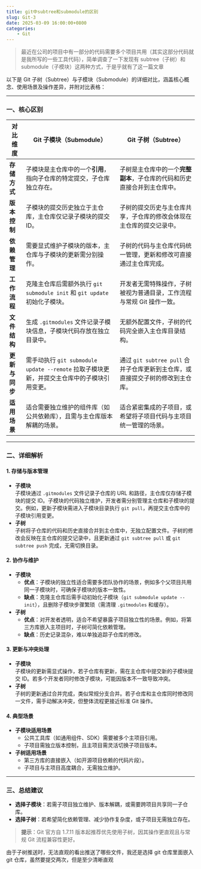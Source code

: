 ```yaml
---
title: git中subtree和submodule的区别
slug: Git-3
date: 2025-03-09 16:00:00+0800
categories:
    - Git
---
```


> 最近在公司的项目中有一部分的代码需要多个项目共用（其实这部分代码就是我所写的一些工具代码），简单调查了一下发现有 subtree（子树）和 submodule（子模块）这两种方式，于是乎就有了这一篇文章

以下是 Git 子树（Subtree）与子模块（Submodule）的详细对比，涵盖核心概念、使用场景及操作差异，并附对比表格：

---

### 一、核心区别
| **对比维度**       | **Git 子模块（Submodule）**                                                                 | **Git 子树（Subtree）**                                                                 |
|--------------------|--------------------------------------------------------------------------------------------|----------------------------------------------------------------------------------------|
| **存储方式**       | 子模块是主仓库中的一个**引用**，指向子仓库的特定提交，子仓库独立存在。                       | 子树是主仓库中的一个**完整副本**，子仓库的代码和历史直接合并到主仓库中。                |
| **版本控制**       | 子模块的提交历史独立于主仓库，主仓库仅记录子模块的提交 ID。                                  | 子树的提交历史与主仓库共享，子仓库的修改会体现在主仓库的提交记录中。                     |
| **依赖管理**       | 需要显式维护子模块的版本，主仓库与子模块的更新需分别操作。                                   | 子树的代码与主仓库代码统一管理，更新和修改可直接通过主仓库完成。                         |
| **工作流程**       | 克隆主仓库后需额外执行 `git submodule init` 和 `git update` 初始化子模块。                   | 开发者无需特殊操作，子树被视为普通目录，工作流程与常规 Git 操作一致。                     |
| **文件结构**       | 生成 `.gitmodules` 文件记录子模块信息，子模块代码存放在独立目录中。                          | 无额外配置文件，子树的代码完全嵌入主仓库目录结构。                                       |
| **更新与同步**     | 需手动执行 `git submodule update --remote` 拉取子模块更新，并提交主仓库中的子模块引用变更。  | 通过 `git subtree pull` 合并子仓库更新到主仓库，或直接提交子树的修改到主仓库。           |
| **适用场景**       | 适合需要独立维护的组件库（如公共依赖库），且需与主仓库版本解耦的场景。                       | 适合紧密集成的子项目，或希望将子项目代码与主项目统一管理的场景。                         |

---

### 二、详细解析
#### 1. **存储与版本管理**
- **子模块**  
  子模块通过 `.gitmodules` 文件记录子仓库的 URL 和路径，主仓库仅存储子模块的提交 ID。子模块的代码独立维护，开发者需分别管理主仓库和子模块的提交。例如，更新子模块需进入子模块目录执行 `git pull`，再提交主仓库中的子模块引用变更。  
- **子树**  
  子树将子仓库的代码和历史直接合并到主仓库中，无独立配置文件。子树的修改会反映在主仓库的提交记录中，且更新通过 `git subtree pull` 或 `git subtree push` 完成，无需切换目录。

#### 2. **协作与维护**
- **子模块**  
  - **优点**：子模块的独立性适合需要多团队协作的场景，例如多个父项目共用同一子模块时，可确保子模块的版本一致性。  
  - **缺点**：克隆主仓库后需手动初始化子模块（`git submodule update --init`），且删除子模块步骤繁琐（需清理 `.gitmodules` 和缓存）。  
- **子树**  
  - **优点**：对开发者透明，适合不希望暴露子项目独立性的场景。例如，将第三方库嵌入主项目时，子树可简化依赖管理。  
  - **缺点**：历史记录混杂，难以单独追踪子仓库的修改。

#### 3. **更新与冲突处理**
- **子模块**  
  子模块的更新需显式操作，若子仓库有更新，需在主仓库中提交新的子模块提交 ID。若多个开发者同时修改子模块，可能因版本不一致导致冲突。  
- **子树**  
  子树的更新通过合并完成，类似常规分支合并。若子仓库和主仓库同时修改同一文件，需手动解决冲突，但整体流程更接近标准 Git 操作。

#### 4. **典型场景**
- **子模块适用场景**  
  - 公共工具库（如通用组件、SDK）需要被多个主项目引用。  
  - 子项目需独立版本控制，且主项目需灵活切换子项目版本。  
- **子树适用场景**  
  - 第三方库的直接嵌入（如开源项目依赖的代码片段）。  
  - 子项目与主项目高度耦合，无需独立维护。

---

### 三、总结建议
- **选择子模块**：若需子项目独立维护、版本解耦，或需要跨项目共享同一子仓库。  
- **选择子树**：若希望简化依赖管理、减少协作复杂度，或子项目无需独立存在。  

> **提示**：Git 官方自 1.7.11 版本起推荐优先使用子树，因其操作更直观且与常规 Git 流程兼容性更好。

由于子树推送时，无法直观的看出推送了哪些文件，我还是选择 git 仓库里面嵌入 git 仓库，虽然要提交两次，但是至少清晰直观